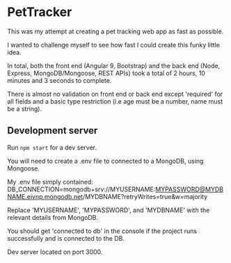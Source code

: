 # PetTracker

This was my attempt at creating a pet tracking web app as fast as possible. 

I wanted to challenge myself to see how fast I could create this funky little idea.

In total, both the front end (Angular 9, Bootstrap) and the back end (Node, Express, MongoDB/Mongoose, REST APIs) took a total of 2 hours, 10 minutes and 3 seconds to complete.

There is almost no validation on front end or back end except 'required' for all fields and a basic type restriction (i.e age must be a number, name must be a string). 

## Development server

Run `npm start` for a dev server. 

You will need to create a .env file to connected to a MongoDB, using Mongoose.

My .env file simply contained: DB_CONNECTION=mongodb+srv://MYUSERNAME:MYPASSWORD@MYDBNAME.ejvnp.mongodb.net/MYDBNAME?retryWrites=true&w=majority

Replace 'MYUSERNAME', 'MYPASSWORD', and 'MYDBNAME' with the relevant details from MongoDB.

You should get 'connected to db' in the console if the project runs successfully and is connected to the DB.

Dev server located on port 3000.
